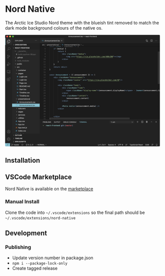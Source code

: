 # Nord Native

The Arctic Ice Studio Nord theme with the blueish tint removed to match the dark mode background colours of the native os.

![Screenshot of the nord native theme applied to visual studio code](docs/images/fig-1.png)

## Installation

## VSCode Marketplace

Nord Native is available on the [marketplace](https://marketplace.visualstudio.com/items?itemName=divanvisagie.nord-native-theme)

### Manual Install

Clone the code into `~/.vscode/extensions` so the final path should be `~/.vscode/extensions/nord-native`

## Development

### Publishing
- Update version number in package.json
- `npm i --package-lock-only`
- Create tagged release